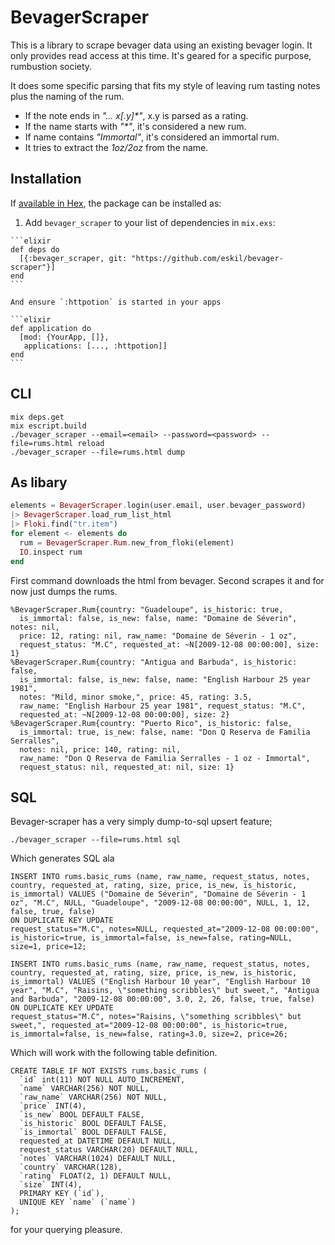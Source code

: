 # BevagerScraper

This is a library to scrape bevager data using an existing bevager
login. It only provides read access at this time. It's geared for a
specific purpose, rumbustion society.

It does some specific parsing that fits my style of leaving rum
tasting notes plus the naming of the rum.

  * If the note ends in _"... x[.y]*"_, x.y is parsed as a rating.
  * If the name starts with _"*"_, it's considered a new rum.
  * If name contains _"Immortal"_, it's considered an immortal rum.
  * It tries to extract the _1oz/2oz_ from the name.

## Installation

If [available in Hex](https://hex.pm/docs/publish), the package can be installed as:

  1. Add `bevager_scraper` to your list of dependencies in `mix.exs`:

    ```elixir
    def deps do
      [{:bevager_scraper, git: "https://github.com/eskil/bevager-scraper"}]
    end
    ```

    And ensure `:httpotion` is started in your apps

    ```elixir
    def application do
      [mod: {YourApp, []},
       applications: [..., :httpotion]]
    end
    ```

## CLI

   ```shell
   mix deps.get
   mix escript.build
   ./bevager_scraper --email=<email> --password=<password> --file=rums.html reload
   ./bevager_scraper --file=rums.html dump
   ```

## As libary

   ```elixir
   elements = BevagerScraper.login(user.email, user.bevager_password)
   |> BevagerScraper.load_rum_list_html
   |> Floki.find("tr.item")
   for element <- elements do
     rum = BevagerScraper.Rum.new_from_floki(element)
     IO.inspect rum
   end
   ```

First command downloads the html from bevager. Second scrapes it and for now just dumps the rums.

   ```
   %BevagerScraper.Rum{country: "Guadeloupe", is_historic: true,
     is_immortal: false, is_new: false, name: "Domaine de Séverin", notes: nil,
     price: 12, rating: nil, raw_name: "Domaine de Séverin - 1 oz",
     request_status: "M.C", requested_at: ~N[2009-12-08 00:00:00], size: 1}
   %BevagerScraper.Rum{country: "Antigua and Barbuda", is_historic: false,
     is_immortal: false, is_new: false, name: "English Harbour 25 year 1981",
     notes: "Mild, minor smoke,", price: 45, rating: 3.5,
     raw_name: "English Harbour 25 year 1981", request_status: "M.C",
     requested_at: ~N[2009-12-08 00:00:00], size: 2}
   %BevagerScraper.Rum{country: "Puerto Rico", is_historic: false,
     is_immortal: true, is_new: false, name: "Don Q Reserva de Familia Serralles",
     notes: nil, price: 140, rating: nil,
     raw_name: "Don Q Reserva de Familia Serralles - 1 oz - Immortal",
     request_status: nil, requested_at: nil, size: 1}
   ```

## SQL

Bevager-scraper has a very simply dump-to-sql upsert feature;

   ```
   ./bevager_scraper --file=rums.html sql
   ```

Which generates SQL ala

   ```
   INSERT INTO rums.basic_rums (name, raw_name, request_status, notes, country, requested_at, rating, size, price, is_new, is_historic, is_immortal) VALUES ("Domaine de Séverin", "Domaine de Séverin - 1 oz", "M.C", NULL, "Guadeloupe", "2009-12-08 00:00:00", NULL, 1, 12, false, true, false)
ON DUPLICATE KEY UPDATE
request_status="M.C", notes=NULL, requested_at="2009-12-08 00:00:00", is_historic=true, is_immortal=false, is_new=false, rating=NULL, size=1, price=12;

   INSERT INTO rums.basic_rums (name, raw_name, request_status, notes, country, requested_at, rating, size, price, is_new, is_historic, is_immortal) VALUES ("English Harbour 10 year", "English Harbour 10 year", "M.C", "Raisins, \"something scribbles\" but sweet,", "Antigua and Barbuda", "2009-12-08 00:00:00", 3.0, 2, 26, false, true, false)
   ON DUPLICATE KEY UPDATE
   request_status="M.C", notes="Raisins, \"something scribbles\" but sweet,", requested_at="2009-12-08 00:00:00", is_historic=true, is_immortal=false, is_new=false, rating=3.0, size=2, price=26;
   ```

Which will work with the following table definition.

   ```
   CREATE TABLE IF NOT EXISTS rums.basic_rums (
     `id` int(11) NOT NULL AUTO_INCREMENT,
     `name` VARCHAR(256) NOT NULL,
     `raw_name` VARCHAR(256) NOT NULL,
     `price` INT(4),
     `is_new` BOOL DEFAULT FALSE,
     `is_historic` BOOL DEFAULT FALSE,
     `is_immortal` BOOL DEFAULT FALSE,
     requested_at DATETIME DEFAULT NULL,
     request_status VARCHAR(20) DEFAULT NULL,
     `notes` VARCHAR(1024) DEFAULT NULL,
     `country` VARCHAR(128),
     `rating` FLOAT(2, 1) DEFAULT NULL,
     `size` INT(4),
     PRIMARY KEY (`id`),
     UNIQUE KEY `name` (`name`)
   );
   ```

for your querying pleasure.
